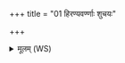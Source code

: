 +++
title = "01 हिरण्यवर्ण्णाः शुचयः"

+++
<details><summary>मूलम् (WS)</summary>

हिरण्यवर्ण्णाः शुचयः पावका यासु जातः कश्यपो यास्विन्द्रः । तु. शौ.सं. १.३३  
या अग्निं गर्भं दधिरे सुवर्णास्ता न आपः शं स्योना भवन्तु ॥ १ ॥
</details>